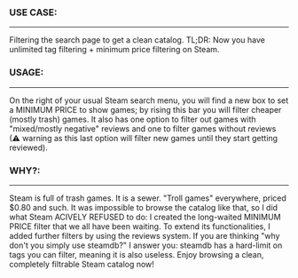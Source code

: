 ### USE CASE:
--------------
Filtering the search page to get a clean catalog. TL;DR: Now you have unlimited
tag filtering + minimum price filtering on Steam.

### USAGE:
---------------
On the right of your usual Steam search menu, you will find a new box to set a MINIMUM PRICE 
to show games; by rising this bar you will filter cheaper (mostly trash) games. It also has
one option to filter out games with "mixed/mostly negative" reviews and one to filter games
without reviews (⚠ warning as this last option will filter new games until they start getting 
reviewed).

### WHY?:
---------------
Steam is full of trash games. It is a sewer. "Troll games" everywhere, priced $0.80 and such. 
It was impossible to browse the catalog like that, so I did what Steam ACIVELY REFUSED to do:
I created the long-waited MINIMUM PRICE filter that we all have been waiting. To extend its 
functionalities, I added further filters by using the reviews system. 
If you are thinking "why don't you simply use steamdb?" I answer you: steamdb has a hard-limit
on tags you can filter, meaning it is also useless. 
Enjoy browsing a clean, completely filtrable Steam catalog now!
